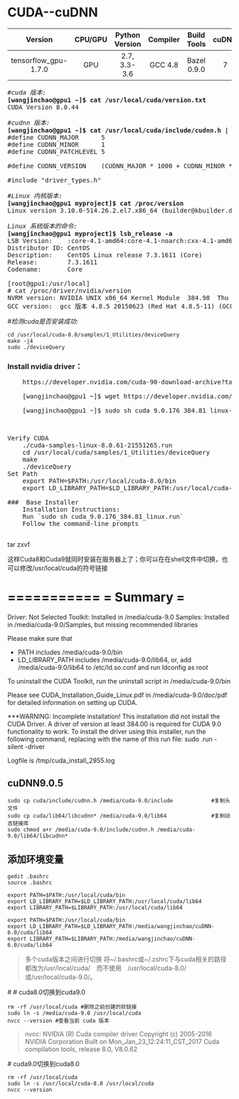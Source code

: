 # CUDA--cuDNN    

|Version|CPU/GPU|Python Version|Compiler|Build Tools|cuDNN|CUDA|
|:--:|:--:|:--:|:--:|:--:|:--:|:--:|
|tensorflow_gpu-1.7.0|GPU|2.7, 3.3-3.6|GCC 4.8|Bazel 0.9.0|7|9|

<pre>
<em>#cuda 版本:</em>
<strong>[wangjinchao@gpu1 ~]$ cat /usr/local/cuda/version.txt</strong>
CUDA Version 8.0.44

<em>#cudnn 版本:</em> 
<strong>[wangjinchao@gpu1 ~]$ cat /usr/local/cuda/include/cudnn.h | grep CUDNN_MAJOR -A 2</strong>
#define CUDNN_MAJOR      5
#define CUDNN_MINOR      1
#define CUDNN_PATCHLEVEL 5

#define CUDNN_VERSION    (CUDNN_MAJOR * 1000 + CUDNN_MINOR * 100 + CUDNN_PATCHLEVEL)

#include "driver_types.h"

<em>#Linux 内核版本:</em>
<strong>[wangjinchao@gpu1 myproject]$ cat /proc/version</strong>
Linux version 3.10.0-514.26.2.el7.x86_64 (builder@kbuilder.dev.centos.org) (gcc version 4.8.5 20150623 (Red Hat 4.8.5-11) (GCC) ) #1 SMP Tue Jul 4 15:04:05 UTC 2017

<em>Linux 系统版本的命令:</em>
<strong>[wangjinchao@gpu1 myproject]$ lsb_release -a</strong>
LSB Version:    :core-4.1-amd64:core-4.1-noarch:cxx-4.1-amd64:cxx-4.1-noarch:desktop-4.1-amd64:desktop-4.1-noarch:languages-4.1-amd64:languages-4.1-noarch:printing-4.1-amd64:printing-4.1-noarch
Distributor ID: CentOS
Description:    CentOS Linux release 7.3.1611 (Core)
Release:        7.3.1611
Codename:       Core

[root@gpu1:/usr/local]
# cat /proc/driver/nvidia/version
NVRM version: NVIDIA UNIX x86_64 Kernel Module  384.98  Thu Oct 26 15:16:01 PDT 2017
GCC version:  gcc 版本 4.8.5 20150623 (Red Hat 4.8.5-11) (GCC)
</pre>

<em>#检测cuda是否安装成功:</em>

    cd /usr/local/cuda-8.0/samples/1_Utilities/deviceQuery 
    make -j4  
    sudo ./deviceQuery  


### Install nvidia driver：
<pre>
    https://developer.nvidia.com/cuda-90-download-archive?target_os=Linux&target_arch=x86_64&target_distro=CentOS&target_version=7&target_type=runfilelocal
    
    [wangjinchao@gpu1 ~]$ wget https://developer.nvidia.com/compute/cuda/9.0/Prod/local_installers/cuda_9.0.176_384.81_linux-run

    [wangjinchao@gpu1 ~]$ sudo sh cuda_9.0.176_384.81_linux-run(chmod +x cuda_9.0.176_384.81_linux-run)
</pre>
<pre>


Verify CUDA
    ./cuda-samples-linux-8.0.61-21551265.run
    cd /usr/local/cuda/samples/1_Utilities/deviceQuery
    make
    ./deviceQuery
Set Path
    export PATH=$PATH:/usr/local/cuda-8.0/bin
    export LD_LIBRARY_PATH=$LD_LIBRARY_PATH:/usr/local/cuda-8.0/lib64

###  Base Installer	
    Installation Instructions:
    Run `sudo sh cuda_9.0.176_384.81_linux.run`
    Follow the command-line prompts

</pre>
tar zxvf 

这样Cuda8和Cuda9就同时安装在服务器上了；你可以在在shell文件中切换，也可以修改/usr/local/cuda的符号链接



===========
= Summary =
===========

Driver:   Not Selected
Toolkit:  Installed in /media/cuda-9.0
Samples:  Installed in /media/cuda-9.0/Samples, but missing recommended libraries

Please make sure that
 -   PATH includes /media/cuda-9.0/bin
 -   LD_LIBRARY_PATH includes /media/cuda-9.0/lib64, or, add /media/cuda-9.0/lib64 to /etc/ld.so.conf and run ldconfig as root

To uninstall the CUDA Toolkit, run the uninstall script in /media/cuda-9.0/bin

Please see CUDA_Installation_Guide_Linux.pdf in /media/cuda-9.0/doc/pdf for detailed information on setting up CUDA.

***WARNING: Incomplete installation! This installation did not install the CUDA Driver. A driver of version at least 384.00 is required for CUDA 9.0 functionality to work.
To install the driver using this installer, run the following command, replacing <CudaInstaller> with the name of this run file:
    sudo <CudaInstaller>.run -silent -driver

Logfile is /tmp/cuda_install_2955.log


## cuDNN9.0.5
    sudo cp cuda/include/cudnn.h /media/cuda-9.0/include            #复制头文件
    sudo cp cuda/lib64/libcudnn* /media/cuda-9.0/lib64              #复制动态链接库
    sudo chmod a+r /media/cuda-9.0/include/cudnn.h /media/cuda-9.0/lib64/libcudnn*


## 添加环境变量  

    gedit .bashrc
    source .bashrc

    export PATH=$PATH:/usr/local/cuda/bin  
    export LD_LIBRARY_PATH=$LD_LIBRARY_PATH:/usr/local/cuda/lib64  
    export LIBRARY_PATH=$LIBRARY_PATH:/usr/local/cuda/lib64 

    export PATH=$PATH:/usr/local/cuda/bin  
    export LD_LIBRARY_PATH=$LD_LIBRARY_PATH:/media/wangjinchao/cuDNN-6.0/cuda/lib64  
    export LIBRARY_PATH=$LIBRARY_PATH:/media/wangjinchao/cuDNN-6.0/cuda/lib64
  
  
>多个cuda版本之间进行切换
将~/.bashrc或~/.zshrc下与cuda相关的路径都改为/usr/local/cuda/　而不使用　/usr/local/cuda-8.0/或/usr/local/cuda-9.0/。

\# \# cuda8.0切换到cuda9.0  

    rm -rf /usr/local/cuda #删除之前创建的软链接
    sudo ln -s /media/cuda-9.0 /usr/local/cuda
    nvcc --version #查看当前 cuda 版本

>nvcc: NVIDIA (R) Cuda compiler driver
Copyright (c) 2005-2016 NVIDIA Corporation
Built on Mon_Jan_23_12:24:11_CST_2017
Cuda compilation tools, release 8.0, V8.0.62

\# cuda9.0切换到cuda8.0  

    rm -rf /usr/local/cuda
    sudo ln -s /usr/local/cuda-8.0 /usr/local/cuda
    nvcc --version